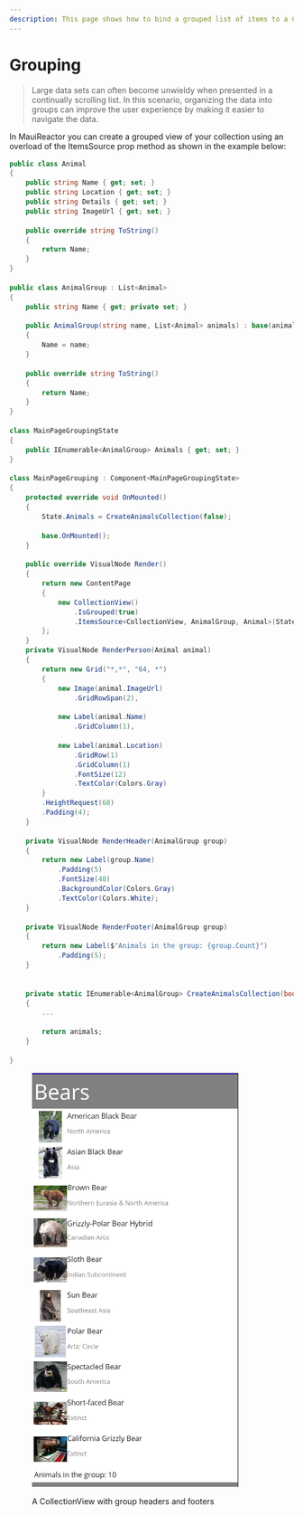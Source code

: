 ```yaml
---
description: This page shows how to bind a grouped list of items to a CollectionView
---
```


# Grouping

> Large data sets can often become unwieldy when presented in a continually scrolling list. In this scenario, organizing the data into groups can improve the user experience by making it easier to navigate the data.

In MauiReactor you can create a grouped view of your collection using an overload of the ItemsSource prop method as shown in the example below:

```csharp
public class Animal
{
    public string Name { get; set; }
    public string Location { get; set; }
    public string Details { get; set; }
    public string ImageUrl { get; set; }

    public override string ToString()
    {
        return Name;
    }
}

public class AnimalGroup : List<Animal>
{
    public string Name { get; private set; }

    public AnimalGroup(string name, List<Animal> animals) : base(animals)
    {
        Name = name;
    }

    public override string ToString()
    {
        return Name;
    }
}

class MainPageGroupingState
{
    public IEnumerable<AnimalGroup> Animals { get; set; }
}

class MainPageGrouping : Component<MainPageGroupingState>
{
    protected override void OnMounted()
    {
        State.Animals = CreateAnimalsCollection(false);

        base.OnMounted();
    }

    public override VisualNode Render()
    {
        return new ContentPage
        {
            new CollectionView()
                .IsGrouped(true)
                .ItemsSource<CollectionView, AnimalGroup, Animal>(State.Animals, RenderPerson, RenderHeader, RenderFooter)
        };
    }
    private VisualNode RenderPerson(Animal animal)
    {
        return new Grid("*,*", "64, *")
        {
            new Image(animal.ImageUrl)
                .GridRowSpan(2),

            new Label(animal.Name)
                .GridColumn(1),

            new Label(animal.Location)
                .GridRow(1)
                .GridColumn(1)
                .FontSize(12)
                .TextColor(Colors.Gray)
        }
        .HeightRequest(68)
        .Padding(4);
    }

    private VisualNode RenderHeader(AnimalGroup group)
    {
        return new Label(group.Name)
            .Padding(5)
            .FontSize(40)
            .BackgroundColor(Colors.Gray)
            .TextColor(Colors.White);
    }

    private VisualNode RenderFooter(AnimalGroup group)
    {
        return new Label($"Animals in the group: {group.Count}")
            .Padding(5);
    }


    private static IEnumerable<AnimalGroup> CreateAnimalsCollection(bool includeEmptyGroups)
    {
        ...

        return animals;
    }

}

```

<figure><img src="../../../.gitbook/assets/image (1) (1).png" alt=""><figcaption><p>A CollectionView with group headers and footers</p></figcaption></figure>
